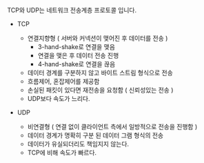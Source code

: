 
TCP와 UDP는 네트워크 전송계층 프로토콜 입니다.

- TCP
    - 연결지향형 ( 서버와 커넥션이 맺어진 후 데이터를 전송 )  
        - 3-hand-shake로 연결을 맺음  
        - 연결을 맺은 후 데이터 전송 진행  
        - 4-hand-shake로 연결을 끊음  
    - 데이터 경계를 구분하지 않고 바이트 스트림 형식으로 전송  
    - 흐름제어, 혼잡제어를 제공함  
    - 손실된 패킷이 있다면 재전송을 요청함 ( 신뢰성있는 전송 )  
    - UDP보다 속도가 느리다.  
    
      
- UDP  
    - 비연결형 ( 연결 없이 클라이언트 측에서 일방적으로 전송을 진행함 )  
    - 데이터 경계가 명확히 구분 된 데이터 그램 형식의 전송  
    - 데이터가 유실되더리도 책임지지 않는다.  
    - TCP에 비해 속도가 빠르다.  
